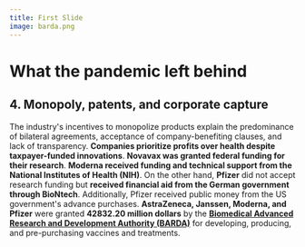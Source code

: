 ```yaml
---
title: First Slide
image: barda.png
---
```


# What the pandemic left behind
## 4. Monopoly, patents, and corporate capture

The industry's incentives to monopolize products explain the predominance of bilateral agreements, acceptance of company-benefiting clauses, and lack of transparency. **Companies prioritize profits over health despite taxpayer-funded innovations**. **Novavax was granted federal funding for their research**. **Moderna received funding and technical support from the National Institutes of Health (NIH)**. On the other hand, **Pfizer** did not accept research funding but **received financial aid from the German government through BioNtech**. Additionally, Pfizer received public money from the US government's advance purchases. **AstraZeneca, Janssen, Moderna, and Pfizer** were granted **42832.20 million dollars** by the [**Biomedical Advanced Research and Development Authority (BARDA)**](https://www.medicalcountermeasures.gov/app/barda/coronavirus/COVID19.aspx) for developing, producing, and pre-purchasing vaccines and treatments.
